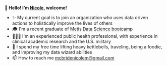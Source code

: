 <b>🌸 Hello! I’m [Nicole](https://www.linkedin.com/in/nicole-michelle-mcbride/), welcome!</b>
- ✨ My current goal is to join an organization who uses data driven actions to holistically improve the lives of others
- 🎓 I'm a recent graduate of [Metis Data Science bootcamp](https://www.thisismetis.com/bootcamps/online-data-science-bootcamp)
- 👩🏽‍💻 I'm an experienced public health professional, with experience in clinical academic research and the U.S. military
- 🗾 I spend my free time lifting heavy kettlebells, traveling, being a foodie, and improving my data wizard abilities
- 📫 How to reach me mcbridenicolem@gmail.com
